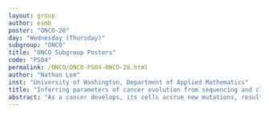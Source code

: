 ```yaml
---
layout: group
author: esmb
poster: "ONCO-28"
day: "Wednesday (Thursday)"
subgroup: "ONCO"
title: "ONCO Subgroup Posters"
code: "PS04"
permalink: /ONCO/ONCO-PS04-ONCO-28.html
author: "Nathan Lee"
inst: "University of Washington, Department of Applied Mathematics"
title: "Inferring parameters of cancer evolution from sequencing and clinical data"
abstract: "As a cancer develops, its cells accrue new mutations, resulting in a heterogeneous, complex genomic profile. We make use of this heterogeneity to derive simple, analytic estimates of parameters driving carcinogenesis and reconstruct the timeline of selective events following initiation of an individual cancer. Using stochastic computer simulations of cancer growth, we show that we can accurately estimate mutation rate, time before and after a driver event occurred, and growth rates of both initiated cancer cells and subsequently appearing subclones. We demonstrate that in order to obtain accurate estimates of mutation rate and timing of events, observed mutation counts should be corrected to account for clonal mutations that occurred after the founding of the tumor, as well as sequencing coverage. We apply our methodology to reconstruct the individual evolutionary histories of chronic lymphocytic leukemia (CLL) patients. Fitting our model to longitudinal patient data reveals that the first driver mutation typically occurs very early in life in patients that go on to develop CLL, and that the appearance of the first driver mutation and the diagnosis of CLL are typically separated by 30-50 years."
---
```

